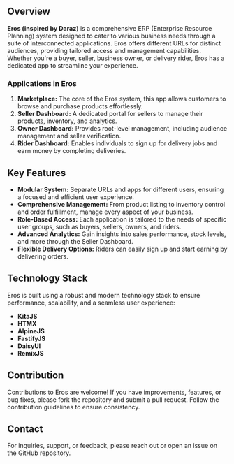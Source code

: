 
## Overview

**Eros (inspired by Daraz)** is a comprehensive ERP (Enterprise Resource Planning) system designed to cater to various business needs through a suite of interconnected applications. Eros offers different URLs for distinct audiences, providing tailored access and management capabilities. Whether you're a buyer, seller, business owner, or delivery rider, Eros has a dedicated app to streamline your experience.

### Applications in Eros

1. **Marketplace:** The core of the Eros system, this app allows customers to browse and purchase products effortlessly.
2. **Seller Dashboard:** A dedicated portal for sellers to manage their products, inventory, and analytics.
3. **Owner Dashboard:** Provides root-level management, including audience management and seller verification.
4. **Rider Dashboard:** Enables individuals to sign up for delivery jobs and earn money by completing deliveries.

## Key Features

- **Modular System:** Separate URLs and apps for different users, ensuring a focused and efficient user experience.
- **Comprehensive Management:** From product listing to inventory control and order fulfillment, manage every aspect of your business.
- **Role-Based Access:** Each application is tailored to the needs of specific user groups, such as buyers, sellers, owners, and riders.
- **Advanced Analytics:** Gain insights into sales performance, stock levels, and more through the Seller Dashboard.
- **Flexible Delivery Options:** Riders can easily sign up and start earning by delivering orders.

## Technology Stack

Eros is built using a robust and modern technology stack to ensure performance, scalability, and a seamless user experience:

- **KitaJS**
- **HTMX**
- **AlpineJS**
- **FastifyJS**
- **DaisyUI**
- **RemixJS**

## Contribution

Contributions to Eros are welcome! If you have improvements, features, or bug fixes, please fork the repository and submit a pull request. Follow the contribution guidelines to ensure consistency.

## Contact

For inquiries, support, or feedback, please reach out or open an issue on the GitHub repository.
